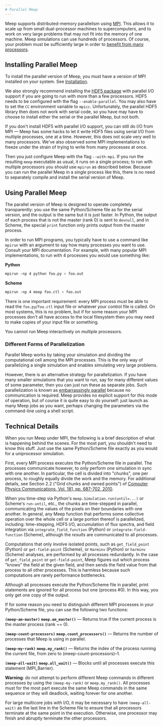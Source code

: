 ```yaml
---
# Parallel Meep
---
```


Meep supports distributed-memory parallelism using [MPI](https://en.wikipedia.org/wiki/MPI). This allows it to scale up from small dual-processor machines to supercomputers, and to work on very large problems that may not fit into the memory of one machine. Meep simulations can use hundreds of processors. Of course, your problem must be sufficiently large in order to [benefit from many processors](FAQ.md#should-i-expect-linear-speedup-from-the-parallel-meep).

Installing Parallel Meep
------------------------

To install the parallel version of Meep, you must have a version of MPI installed on your system. See [Installation](Installation.md#mpi).

We also strongly recommend installing the [HDF5 package](Installation.md#hdf5) with parallel I/O support if you are going to run with more than a few processors. HDF5 needs to be configured with the flag `--enable-parallel`. You may also have to set the `CC` environment variable to `mpicc`. Unfortunately, the parallel HDF5 library then does not work with serial code, so you have may have to choose to install either the serial or the parallel Meep, but not both.

If you don't install HDF5 with parallel I/O support, you can still do I/O from MPI &mdash; Meep has some hacks to let it write HDF5 files using serial I/O from multiple processes, one at a time. However, this does not scale very well to many processors. We've also observed some MPI implementations to freeze under the strain of trying to write from many processes at once.

Then you just configure Meep with the flag `--with-mpi`. If you run the resulting `meep` executable as usual, it runs on a single process; to run with multiple processors you should use `mpirun` as described below. Because you can run the parallel Meep in a single process like this, there is no need to separately compile and install the serial version of Meep.

Using Parallel Meep
-------------------

The parallel version of Meep is designed to operate completely transparently: you use the same Python/Scheme file as for the serial version, and the output is the same but it is just faster. In Python, the output of each process that is not the master (rank 0) is sent to `devnull`, and in Scheme, the special `print` function only prints output from the master process.

In order to run MPI programs, you typically have to use a command like `mpirun` with an argument to say how many processes you want to use. Consult your MPI documentation. For example, with many popular MPI implementations, to run with 4 processes you would use something like:

**Python**
```sh
mpirun -np 4 python foo.py > foo.out
```

**Scheme**
```sh
mpirun -np 4 meep foo.ctl > foo.out
```

There is one important requirement: every MPI process must be able to read the `foo.py`/`foo.ctl` input file or whatever your control file is called. On most systems, this is no problem, but if for some reason your MPI processes don't all have access to the local filesystem then you may need to make copies of your input file or something.

You cannot run Meep interactively on multiple processors.

### Different Forms of Parallelization

Parallel Meep works by taking your simulation and dividing the computational cell among the MPI processes. This is the only way of parallelizing a single simulation and enables simulating very large problems.

However, there is an alternative strategy for parallelization. If you have many smaller simulations that you want to run, say for many different values of some parameter, then you can just run these as separate jobs. Such parallelization is known as [embarrassingly parallel](https://en.wikipedia.org/wiki/Embarrassingly_parallel) because no communication is required. Meep provides no explicit support for this mode of operation, but of course it is quite easy to do yourself: just launch as many Meep jobs as you want, perhaps changing the parameters via the command-line using a shell script.

Technical Details
-----------------

When you run Meep under MPI, the following is a brief description of what is happening behind the scenes. For the most part, you shouldn't need to know this stuff. Just use the same Python/Scheme file exactly as you would for a uniprocessor simulation.

First, every MPI process executes the Python/Scheme file in parallel. The processes communicate however, to only perform one simulation in sync with one another. In particular, the cell is divided into "chunks", one per process, to roughly equally divide the work and the memory. For additional details, see Section 2.2 ("Grid chunks and owned points") of [Computer Physics Communications, Vol. 181, pp. 687-702, 2010](http://ab-initio.mit.edu/~oskooi/papers/Oskooi10.pdf).

When you time-step via Python's `meep.Simulation.run(until=...)` or Scheme's `run-until`, etc., the chunks are time-stepped in parallel, communicating the values of the pixels on their boundaries with one another. In general, any Meep function that performs some collective operation over the whole cell or a large portion thereof is parallelized, including: time-stepping, HDF5 I/O, accumulation of flux spectra, and field integration via `integrate_field_function` (Python) or `integrate-field-function` (Scheme), although the *results* are communicated to all processes.

Computations that only involve isolated points, such as `get_field_point` (Python) or `get-field-point` (Scheme), or `Harminv` (Python) or `harminv` (Scheme) analyses, are performed by all processes redundantly. In the case of `get_field_point` or `get-field-point`, Meep figures out which process "knows" the field at the given field, and then sends the field value from that process to all other processes. This is harmless because such computations are rarely performance bottlenecks.

Although all processes execute the Python/Scheme file in parallel, print statements are ignored for all process but one (process \#0). In this way, you only get one copy of the output.

If for some reason you need to distinguish different MPI processes in your Python/Scheme file, you can use the following two functions:

**`(meep-am-master)`**
**`meep.am_master()`**
—
Returns true if the current process is the master process (rank == 0).

**`(meep-count-processors)`**
**`meep.count_processors()`**
—
Returns the number of processes that Meep is using in parallel.

**`(meep-my-rank)`**
**`meep.my_rank()`**
—
Returns the index of the process running the current file, from zero to (meep-count-processors)–1.

**`(meep-all-wait)`**
**`meep.all_wait()`**
—
Blocks until all processes execute this statement (MPI_Barrier).

**Warning**: do not attempt to perform different Meep commands in different processes by using the `(meep-my-rank)` or `meep.my_rank()`. All processes must for the most part execute the same Meep commands in the same sequence or they will deadlock, waiting forever for one another.

For large multicore jobs with I/O, it may be necessary to have `(meep-all-wait)` as the last line in the Scheme file to ensure that all processors terminate at the same point in the execution. Otherwise, one processor may finish and abruptly terminate the other processors.
